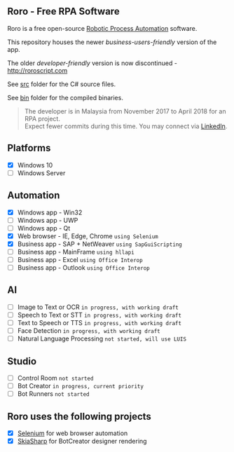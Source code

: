 ## Roro - Free RPA Software

Roro is a free open-source [Robotic Process Automation](https://en.wikipedia.org/wiki/Robotic_process_automation) software.

This repository houses the newer *business-users-friendly* version of the app.

The older *developer-friendly* version is now discontinued - http://roroscript.com

See [src](src) folder for the C# source files.

See [bin](bin) folder for the compiled binaries.

> The developer is in Malaysia from November 2017 to April 2018 for an RPA project.
> <BR>Expect fewer commits during this time.
> You may connect via [LinkedIn](https://linkedin.com/in/arviedelgado).


## Platforms
- [x] Windows 10
- [ ] Windows Server
## Automation
- [x] Windows app - Win32
- [ ] Windows app - UWP
- [ ] Windows app - Qt
- [x] Web browser - IE, Edge, Chrome `using Selenium`
- [x] Business app - SAP + NetWeaver `using SapGuiScripting`
- [ ] Business app - MainFrame `using hllapi`
- [ ] Business app - Excel `using Office Interop`
- [ ] Business app - Outlook `using Office Interop`
## AI
- [ ] Image to Text or OCR `in progress, with working draft`
- [ ] Speech to Text or STT `in progress, with working draft`
- [ ] Text to Speech or TTS `in progress, with working draft`
- [ ] Face Detection `in progress, with working draft`
- [ ] Natural Language Processing `not started, will use LUIS`
## Studio
- [ ] Control Room `not started`
- [ ] Bot Creator `in progress, current priority`
- [ ] Bot Runners `not started`

## Roro uses the following projects
- [x] [Selenium](https://github.com/SeleniumHQ/selenium) for web browser automation
- [x] [SkiaSharp](https://github.com/mono/SkiaSharp) for BotCreator designer rendering
